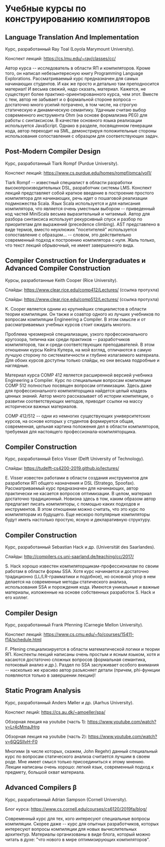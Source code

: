 # Учебные курсы по конструированию компиляторов

## Language Translation And Implementation
Курс, разработанный Ray Toal (Loyola Marymount University).

Конспект лекций: https://cs.lmu.edu/~ray/classes/cc/

Автор курса -- исследователь в области ЯП и компиляторов. Кроме того, он написал небезынтересную книгу Programming Language Explorations. Рассматриваемый курс предназначен для самых начинающих студентов. И как же просто и детально там преподносится материал! И весьма свежий, надо сказать, материал. Кажется, не существует более практико-ориентированного курса, чем этот. Вместе с тем, автор не забывает и о формальной стороне вопроса -- достаточно много усилий потрачено, в том числе, на строгую статическую и динамическую семантику. Удачным считаю выбор современного инструмента Ohm (на основе формализма PEG) для работы с синтаксисом. В качестве основного языка реализации используется JavaScript. Однако в разделе, посвященном генерации кода, автор переходит на SML, демонстрируя положительные стороны использования сопоставления с образцом для соответствующих задач.

## Post-Modern Compiler Design 
Курс, разработанный Tiark Rompf (Purdue University).

Конспект лекций: https://www.cs.purdue.edu/homes/rompf/pmca/vol1/

Tiark Rompf -- известный специалист в области разработки высокопроизводительных DSL, разработчик системы LMS. Конспект лекций представляет собой краткое введение в построение простого компилятора для начинающих, речь идет о пошаговой реализации подмножества Scala. Язык Scala используется и для написания компилятора, что является очень уместным выбором -- приведенный код частей MiniScala весьма выразительный и читаемый. Автор для разбора синтаксиса использует рекурсивный спуск и разбор по приоритетам для выражений (precedence climbing). AST представлено в виде термов, вместо неуклюжих "посетителей" используется сопоставление с образцом... -- словом, это действительно современный подход к построению компилятора с нуля. Жаль только, что текст лекций обрывочный, не имеет завершенного вида.


## Compiler Construction for Undergraduates и Advanced Compiler Construction 

Курсы, разработанные Keith Cooper (Rice University).

Слайды: https://www.clear.rice.edu/comp412/Lectures/ (ссылка протухла)

Слайды: https://www.clear.rice.edu/comp512/Lectures/ (ссылка протухла)

K. Cooper является одним из крупнейших специалистов в области теории компиляции. Он также и соавтор одного из лучших учебников по вопросам компиляции Engineering a Compiler. В этом смысле и от рассматриваемых учебных курсов стоит ожидать многого.

Проблема чрезмерной специализации, узкого профессионального кругозора, типична как среди практиков -- разработчиков компиляторов, так и среди соответствующих преподавателей. В этом отношении курсы Кейта Купера, на мой взгляд, отличаются в самую лучшую сторону по систематичности  и глубине излагаемого материала. Для обоих курсов доступны только слайды, но они весьма подробные и наглядные. 

Материал курса COMP 412 является расширенной версией учебника Engineering a Compiler. Курс по специальным вопросам компиляции COMP 512 полностью посвящен вопросам оптимизации. Здесь даже для профессионального компиляторщика найдется целый кладезь ценных знаний. Автор много рассказывает об истории компиляции, о развитии соответствующих методов, приводит ссылки на массу исторически важных материалов.

COMP 412/512 -- одни из немногих существующих университетских курсов, на основе которых у студентов формируется общая, современная, цельная картина положения дел в области компиляторов, требуемая для настоящего профессионала-компиляторщика.

## Compiler Construction
Курс, разработанный Eelco Visser (Delft University of Technology).

Слайды: https://tudelft-cs4200-2019.github.io/lectures/

E. Visser известен работами в области создания инструментов для разработки ЯП общего назначения и DSL (Stratego, Spoofax).
Рассматриваемый курс предназначен для начинающих, автор практически не касается вопросов оптимизации. В целом, материал достаточно традиционный. Новизна здесь в том, каким образом автор предлагает писать компиляторы, с помощью каких подходов и инструментов. B этом отношении можно считать, что это курс по компиляторам из будущего. Еще нескоро популярные компиляторы будут иметь настолько простую, ясную и декларативную структуру.

## Compiler Construction
Курс, разработанный Sebastian Hack и др. (Universität des Saarlandes).

Слайды: http://compilers.cs.uni-saarland.de/teaching/cc/2017/

S. Hack хорошо известен компиляторщикам-профессионалам по своим работам в области формы SSA. Хотя курс начинается и достаточно традиционно (LL/LR-грамматики и подобное), но основной упор в нем делается на современные методы статического анализа, использования SSA и порождения кода. Имеются уникальные и важные материалы, изложенные на основе собственных разработок S. Hack и его коллег.

## Compiler Design
Курс, разработанный Frank Pfenning (Carnegie Mellon University).

Конспект лекций: https://www.cs.cmu.edu/~fp/courses/15411-f14/schedule.html

F. Pfening специализируется в области математической логики и теории ЯП.
Конспекты лекций написаны очень простым и ясным языком, хотя и касаются достаточно сложных вопросов (формальная семантика, потоковый анализ и др.). Раздел по SSA заслуживает особого внимания -- насколько же красиво автор разъясняет детали (причем, phi-функции появляются только в завершении лекции)!

## Static Program Analysis
Курс, разработанный Anders Møller и др. (Aarhus University).

Конспект леций: https://cs.au.dk/~amoeller/spa/

Обзорная лекция на youtube (часть 1): https://www.youtube.com/watch?v=Lr4cMmaJHrg

Обзорная лекция на youtube (часть 2): https://www.youtube.com/watch?v=6QQSIIvH-F0

Многими (в числе которых, скажем, John Regehr) данный специальный курс по вопросам статического анализа считается лучшим в своем роде. Мне имеет смысл только присоединиться к этому мнению. Лекции написаны очень хорошо: легкий язык, современный подход к предмету, большой охват материала.

## Advanced Compilers β
Курс, разработанный Adrian Sampson (Cornell University).

Блог курса: https://www.cs.cornell.edu/courses/cs6120/2019fa/blog/

Современный курс для тех, кого интересуют специальные вопросы компиляции. Скорее даже -- курс для опытных разработчиков, которых интересуют вопросы компиляции для новых вычислительных архитектур. Материалы организованы в виде блога, который можно читать в духе: "что нового в мире оптимизирующих компиляторов".
